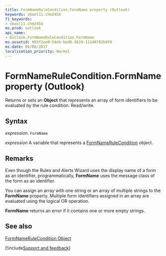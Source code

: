 ```yaml
---
title: FormNameRuleCondition.FormName property (Outlook)
keywords: vbaol11.chm2454
f1_keywords:
- vbaol11.chm2454
ms.prod: outlook
api_name:
- Outlook.FormNameRuleCondition.FormName
ms.assetid: 993f2ee0-58eb-bed0-5819-11148792b8f0
ms.date: 06/08/2017
localization_priority: Normal
---
```



# FormNameRuleCondition.FormName property (Outlook)

Returns or sets an **Object** that represents an array of form identifiers to be evaluated by the rule condition. Read/write.


## Syntax

_expression_. `FormName`

_expression_ A variable that represents a [FormNameRuleCondition](Outlook.FormNameRuleCondition.md) object.


## Remarks

Even though the Rules and Alerts Wizard uses the display name of a form as an identifier, programmatically,  **FormName** uses the message class of the form as an identifier.

You can assign an array with one string or an array of multiple strings to the  **FormName** property. Multiple form identifiers assigned in an array are evaluated using the logical OR operation.

 **FormName** returns an error if it contains one or more empty strings.


## See also


[FormNameRuleCondition Object](Outlook.FormNameRuleCondition.md)

[!include[Support and feedback](~/includes/feedback-boilerplate.md)]